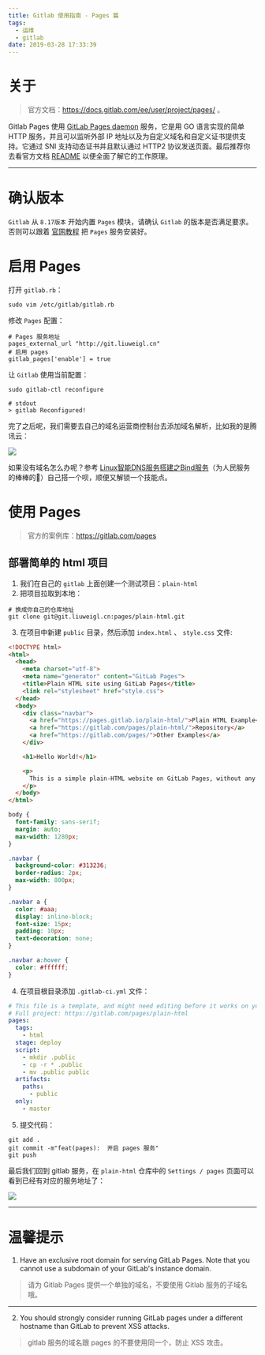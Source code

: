 ```yaml
---
title: Gitlab 使用指南 - Pages 篇
tags:
  - 运维
  - gitlab
date: 2019-03-28 17:33:39
---
```


# 关于
   
> 官方文档：https://docs.gitlab.com/ee/user/project/pages/ 。

Gitlab Pages 使用  [GitLab Pages daemon](https://gitlab.com/gitlab-org/gitlab-pages) 服务，它是用 GO 语言实现的简单 HTTP 服务，并且可以监听外部 IP 地址以及为自定义域名和自定义证书提供支持。它通过 SNI 支持动态证书并且默认通过 HTTP2 协议发送页面。最后推荐你去看官方文档 [README](https://gitlab.com/gitlab-org/gitlab-pages/blob/master/README.md) 以便全面了解它的工作原理。
 
---

# 确认版本

 `Gitlab` 从 `8.17版本` 开始内置 `Pages` 模块，请确认 `Gitlab` 的版本是否满足要求。否则可以跟着  [官网教程](https://docs.gitlab.com/ce/administration/pages/source.html) 把 `Pages` 服务安装好。

# 启用 Pages

打开 `gitlab.rb`：

```
sudo vim /etc/gitlab/gitlab.rb
```

修改 `Pages` 配置：

```
# Pages 服务地址
pages_external_url "http://git.liuweigl.cn"
# 启用 pages
gitlab_pages['enable'] = true
```

让 `Gitlab` 使用当前配置：

```
sudo gitlab-ctl reconfigure

# stdout
> gitlab Reconfigured!
```

完了之后呢，我们需要去自己的域名运营商控制台去添加域名解析，比如我的是腾讯云：

![](https://upload-images.jianshu.io/upload_images/11353298-8e1a7f30e73b072f.jpg?imageMogr2/auto-orient/strip%7CimageView2/2/w/1240)

如果没有域名怎么办呢？参考 [Linux智能DNS服务搭建之Bind服务](https://www.imooc.com/learn/634)（为人民服务的棒棒的👷）自己搭一个呗，顺便又解锁一个技能点。

# 使用 Pages

> 官方的案例库：https://gitlab.com/pages

## 部署简单的 html  项目

1. 我们在自己的 `gitlab` 上面创建一个测试项目：`plain-html`
2. 把项目拉取到本地：

```
# 换成你自己的仓库地址
git clone git@git.liuweigl.cn:pages/plain-html.git
```
3. 在项目中新建 `public` 目录，然后添加 `index.html` 、 `style.css` 文件:

```html
<!DOCTYPE html>
<html>
  <head>
    <meta charset="utf-8">
    <meta name="generator" content="GitLab Pages">
    <title>Plain HTML site using GitLab Pages</title>
    <link rel="stylesheet" href="style.css">
  </head>
  <body>
    <div class="navbar">
      <a href="https://pages.gitlab.io/plain-html/">Plain HTML Example</a>
      <a href="https://gitlab.com/pages/plain-html/">Repository</a>
      <a href="https://gitlab.com/pages/">Other Examples</a>
    </div>

    <h1>Hello World!</h1>

    <p>
      This is a simple plain-HTML website on GitLab Pages, without any fancy static site generator.
    </p>
  </body>
</html>
```

```css
body {
  font-family: sans-serif;
  margin: auto;
  max-width: 1280px;
}

.navbar {
  background-color: #313236;
  border-radius: 2px;
  max-width: 800px;
}

.navbar a {
  color: #aaa;
  display: inline-block;
  font-size: 15px;
  padding: 10px;
  text-decoration: none;
}

.navbar a:hover {
  color: #ffffff;
}
```
4. 在项目根目录添加 `.gitlab-ci.yml` 文件：

```yml
# This file is a template, and might need editing before it works on your project.
# Full project: https://gitlab.com/pages/plain-html
pages:
  tags:
    - html
  stage: deploy
  script:
    - mkdir .public
    - cp -r * .public
    - mv .public public
  artifacts:
    paths:
      - public
  only:
    - master
```
5. 提交代码：

```
git add .
git commit -m"feat(pages):  开启 pages 服务"
git push
```
最后我们回到 gitlab 服务，在 `plain-html` 仓库中的 `Settings / pages` 页面可以看到已经有对应的服务地址了：

![](https://upload-images.jianshu.io/upload_images/11353298-cdf4c39d809d9d38.png?imageMogr2/auto-orient/strip%7CimageView2/2/w/1240)

---

# 温馨提示

1. Have an exclusive root domain for serving GitLab Pages. Note that you cannot
use a subdomain of your GitLab's instance domain.
> 请为 Gitlab Pages 提供一个单独的域名，不要使用 Gitlab 服务的子域名哦。

---

2. You should strongly consider running GitLab pages under a different hostname
than GitLab to prevent XSS attacks.   
> gitlab 服务的域名跟 pages 的不要使用同一个，防止 XSS 攻击。
